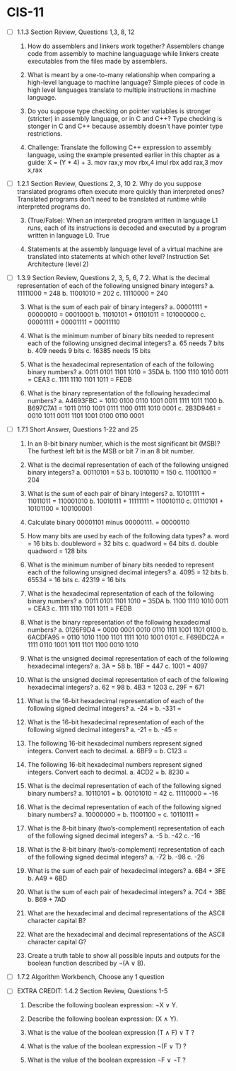 # CIS-11
- [ ] 1.1.3 Section Review, Questions 1,3, 8, 12
  1. How do assemblers and linkers work together?
  Assemblers change code from assembly to machine languaguage while linkers create executables from the files made by assemblers.
  
  3. What is meant by a one-to-many relationship when comparing a high-level language to
machine language?
  Simple pieces of code in high level languages translate to multiple instructions in machine language.
  
  8. Do you suppose type checking on pointer variables is stronger (stricter) in assembly language,
or in C and C++?
  Type checking is stonger in C and C++ because assembly doesn't have pointer type restrictions.
  
  12. Challenge: Translate the following C++ expression to assembly language, using the example
presented earlier in this chapter as a guide: X = (Y * 4) + 3.
  mov rax,y
  mov rbx,4
  imul rbx
  add rax,3
  mov x,rax

- [ ] 1.2.1 Section Review, Questions 2, 3, 10
  2. Why do you suppose translated programs often execute more quickly than interpreted ones?
  Translated programs don't need to be translated at runtime while interpreted programs do.
  
  3. (True/False): When an interpreted program written in language L1 runs, each of its instructions
is decoded and executed by a program written in language L0.
  True
  
  10. Statements at the assembly language level of a virtual machine are translated into statements
at which other level?
  Instruction Set Architecture (level 2)

- [ ] 1.3.9 Section Review, Questions 2, 3, 5, 6, 7 
  2. What is the decimal representation of each of the following unsigned binary integers?
a. 11111000 = 248
b. 11001010 = 202
c. 11110000 = 240

  3. What is the sum of each pair of binary integers?
a. 00001111 + 00000010 = 00010001
b. 11010101 + 01101011 = 101000000
c. 00001111 + 00001111 = 00011110

  5. What is the minimum number of binary bits needed to represent each of the following
unsigned decimal integers?
a. 65 needs 7 bits
b. 409 needs 9 bits
c. 16385 needs 15 bits

  6. What is the hexadecimal representation of each of the following binary numbers?
a. 0011 0101 1101 1010 = 35DA
b. 1100 1110 1010 0011 = CEA3
c. 1111 1110 1101 1011 = FEDB

  7. What is the binary representation of the following hexadecimal numbers?
a. A4693FBC = 1010 0100 0110 1001 0011 1111 1011 1100
b. B697C7A1 = 1011 0110 1001 0111 1100 0111 1010 0001
c. 2B3D9461 = 0010 1011 0011 1101 1001 0100 0110 0001


- [ ] 1.7.1 Short Answer, Questions 1-22 and 25
  1. In an 8-bit binary number, which is the most significant bit (MSB)?
  The furthest left bit is the MSB or bit 7 in an 8 bit number.
  
  2. What is the decimal representation of each of the following unsigned binary integers?
a. 00110101 = 53
b. 10010110 = 150
c. 11001100 = 204

  3. What is the sum of each pair of binary integers?
a. 10101111 + 11011011 = 110001010
b. 10010111 + 11111111 = 110010110
c. 01110101 + 10101100 = 100100001

  4. Calculate binary 00001101 minus 00000111.
  = 00000110
  
  5. How many bits are used by each of the following data types?
a. word            = 16 bits
b. doubleword      = 32 bits
c. quadword        = 64 bits
d. double quadword = 128 bits

  6. What is the minimum number of binary bits needed to represent each of the following
unsigned decimal integers?
a. 4095   = 12 bits
b. 65534  = 16 bits
c. 42319  = 16 bits

  7. What is the hexadecimal representation of each of the following binary numbers?
a. 0011 0101 1101 1010 = 35DA
b. 1100 1110 1010 0011 = CEA3
c. 1111 1110 1101 1011 = FEDB

  8. What is the binary representation of the following hexadecimal numbers?
a. 0126F9D4 = 0000 0001 0010 0110 1111 1001 1101 0100
b. 6ACDFA95 = 0110 1010 1100 1101 1111 1010 1001 0101
c. F69BDC2A = 1111 0110 1001 1011 1101 1100 0010 1010

  9. What is the unsigned decimal representation of each of the following hexadecimal integers?
a. 3A   = 58
b. 1BF  = 447
c. 1001 = 4097

  10. What is the unsigned decimal representation of each of the following hexadecimal integers?
a. 62  = 98
b. 4B3 = 1203
c. 29F = 671

  11. What is the 16-bit hexadecimal representation of each of the following signed decimal integers?
a. -24  = 
b. -331 = 

  12. What is the 16-bit hexadecimal representation of each of the following signed decimal integers?
a. -21 = 
b. -45 = 

  13. The following 16-bit hexadecimal numbers represent signed integers. Convert each to
decimal.
a. 6BF9 = 
b. C123 = 

  14. The following 16-bit hexadecimal numbers represent signed integers. Convert each to
decimal.
a. 4CD2 = 
b. 8230 = 

  15. What is the decimal representation of each of the following signed binary numbers?
a. 10110101 = 
b. 00101010 = 42
c. 11110000 = -16

  16. What is the decimal representation of each of the following signed binary numbers?
a. 10000000 = 
b. 11001100 = 
c. 10110111 = 

  17. What is the 8-bit binary (two’s-complement) representation of each of the following signed
decimal integers?
a. -5
b. -42
c. -16

  18. What is the 8-bit binary (two’s-complement) representation of each of the following signed
decimal integers?
a. -72
b. -98
c. -26

  19. What is the sum of each pair of hexadecimal integers?
a. 6B4 + 3FE
b. A49 + 6BD

  20. What is the sum of each pair of hexadecimal integers?
a. 7C4 + 3BE
b. B69 + 7AD

  21. What are the hexadecimal and decimal representations of the ASCII character capital B?

  22. What are the hexadecimal and decimal representations of the ASCII character capital G?

  25. Create a truth table to show all possible inputs and outputs for the boolean function
described by ¬(A ∨ B).


- [ ] 1.7.2 Algorithm Workbench, Choose any 1 question 

- [ ] EXTRA CREDIT: 1.4.2 Section Review, Questions 1-5 
  1. Describe the following boolean expression: ¬X ∨ Y.

  2. Describe the following boolean expression: (X ∧ Y).

  3. What is the value of the boolean expression (T ∧ F) ∨ T ?
  
  4. What is the value of the boolean expression ¬(F ∨ T) ?

  5. What is the value of the boolean expression ¬F ∨ ¬T ?
  
